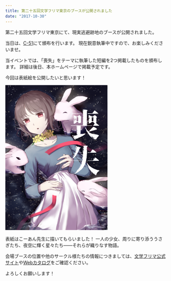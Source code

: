 ```yaml
---
title: 第二十五回文学フリマ東京のブースが公開されました
date: "2017-10-30"
---
```

第二十五回文学フリマ東京にて、現実逃避跡地のブースが公開されました。

当日は、<a href="https://c.bunfree.net/c/tokyo25/1F/C/51">C-51</a>にて頒布を行います。
現在鋭意執筆中ですので、お楽しみくださいませ。

当イベントでは、「喪失」をテーマに執筆した短編を2つ掲載したものを頒布します。
詳細は後日、本ホームページで掲載予定です。

今回は表紙絵を公開したいと思います！

![第二十五回文学フリマ 頒布本表紙](./B25.png)

表紙はこーあん先生に描いてもらいました！
一人の少女、周りに寄り添ううさぎたち、夜空に輝く星々たち――それらが織りなす物語。

会場ブースの位置や他のサークル様たちの情報につきましては、<a href="http://bunfree.net/?tokyo_bun25">文学フリマ公式サイト</a>や<a href="https://c.bunfree.net">Webカタログ</a>をご確認ください。

よろしくお願いします！
